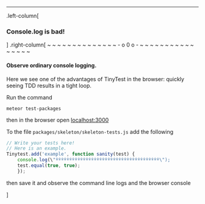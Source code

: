 ---
.left-column[
  ### Console.log is bad!
]
.right-column[
~ ~ ~ ~ ~ ~ ~ ~ ~ ~ ~ ~ ~ ~ - o 0 o - ~ ~ ~ ~ ~ ~ ~ ~ ~ ~ ~ ~ ~ ~ ~ ~

#### Observe ordinary console logging.

Here we see one of the advantages of TinyTest in the browser: quickly seeing TDD results in a tight loop.

Run the command

```terminal
meteor test-packages
```
then in the browser open [localhost:3000](http://localhost:3000/)

To the file ```packages/skeleton/skeleton-tests.js``` add the following
```javascript
// Write your tests here!
// Here is an example.
Tinytest.add('example', function sanity(test) {
    console.log(\"ºººººººººººººººººººººººººººººººººººººº\");
    test.equal(true, true);
    });
```
then save it and observe the command line logs and the browser console


<!-- -->]
